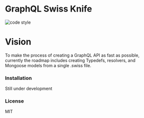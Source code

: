 # GraphQL Swiss Knife

![code style](https://img.shields.io/badge/code--style-JS%20STANDARD-yellow.svg)


# Vision

To make the process of creating a GraphQL API as fast as possible, currently the roadmap includes creating Typedefs, resolvers, and Mongoose models from a single .swiss file.

### Installation

Still under development

### License

MIT
